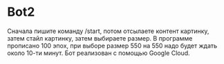 # Bot2
Сначала пишите команду /start, потом отсылаете контент картинку, затем стайл картинку, затем выбираете размер. 
В программе прописано 100 эпох, при выборе размер 550 на 550 надо будет ждать около 10-ти минут.
Бот реализован с помощью Google Cloud.
